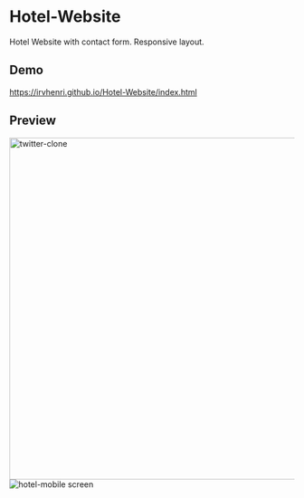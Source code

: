 # Hotel-Website

Hotel Website with contact form. Responsive layout.


## Demo

https://irvhenri.github.io/Hotel-Website/index.html

## Preview

<img width="604" alt="twitter-clone" src="https://user-images.githubusercontent.com/69181038/112699896-40807900-8e63-11eb-9cd7-ec2c4f7db3bf.PNG">
<img alt="hotel-mobile screen" src="https://user-images.githubusercontent.com/69181038/112699937-59892a00-8e63-11eb-9fa3-9efe31df5ac6.PNG">
